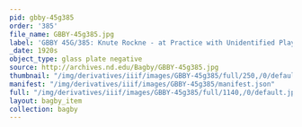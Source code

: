 ```yaml
---
pid: gbby-45g385
order: '385'
file_name: GBBY-45g385.jpg
label: 'GBBY 45G/385: Knute Rockne - at Practice with Unidentified Players - c1920s'
_date: 1920s
object_type: glass plate negative
source: http://archives.nd.edu/Bagby/GBBY-45g385.jpg
thumbnail: "/img/derivatives/iiif/images/GBBY-45g385/full/250,/0/default.jpg"
manifest: "/img/derivatives/iiif/images/GBBY-45g385/manifest.json"
full: "/img/derivatives/iiif/images/GBBY-45g385/full/1140,/0/default.jpg"
layout: bagby_item
collection: bagby
---
```

